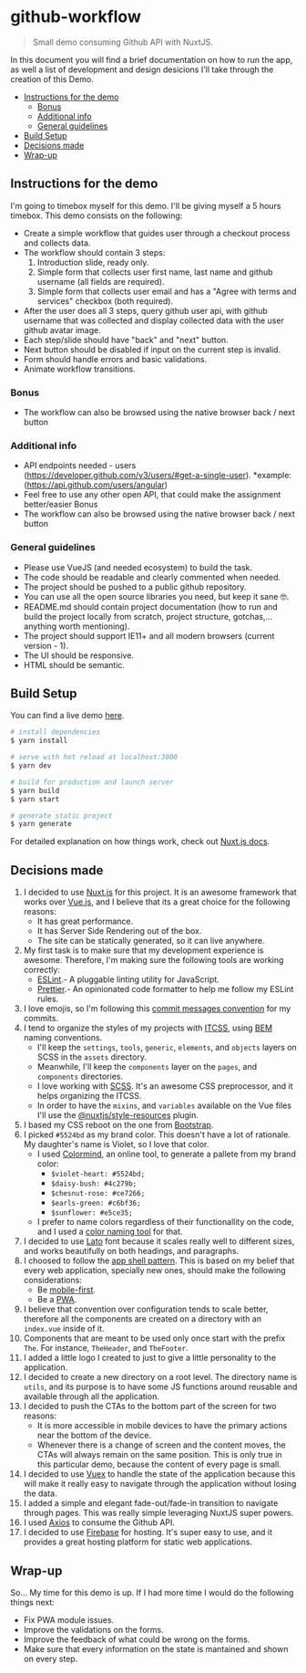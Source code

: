 # github-workflow <!-- omit in toc -->

> Small demo consuming Github API with NuxtJS.

In this document you will find a brief documentation on how to run the app, as well a list of development and design desicions I'll take through the creation of this Demo.

- [Instructions for the demo](#instructions-for-the-demo)
  - [Bonus](#bonus)
  - [Additional info](#additional-info)
  - [General guidelines](#general-guidelines)
- [Build Setup](#build-setup)
- [Decisions made](#decisions-made)
- [Wrap-up](#wrap-up)

## Instructions for  the demo

I'm going to timebox myself for this demo. I'll be giving myself a 5 hours timebox. This demo consists on the following:

* Create a simple workflow that guides user through a checkout process and collects data.
* The workflow should contain 3 steps:
  1. Introduction slide, ready only.
  2. Simple form that collects user first name, last name and github username (all fields are required).
  3. Simple form that collects user email and has a "Agree with terms and services" checkbox (both required).
* After the user does all 3 steps, query github user api, with github username that was collected and display collected data with the user github avatar image.
* Each step/slide should have "back" and "next" button.
* Next button should be disabled if input on the current step is invalid.
* Form should handle errors and basic validations.
* Animate workflow transitions.

### Bonus

* The workflow can also be browsed using the native browser back / next button

### Additional info

* API endpoints needed - users (https://developer.github.com/v3/users/#get-a-single-user).
  *example: (https://api.github.com/users/angular)
* Feel free to use any other open API, that could make the assignment better/easier
Bonus
* The workflow can also be browsed using the native browser back / next button

### General guidelines

* Please use VueJS (and needed ecosystem) to build the task.
* The code should be readable and clearly commented when needed.
* The project should be pushed to a public github repository.
* You can use all the open source libraries you need, but keep it sane 🤓.
* README.md should contain project documentation (how to run and build the project locally from scratch, project structure, gotchas,... anything worth mentioning).
* The project should support IE11+ and all modern browsers (current version - 1).
* The UI should be responsive.
* HTML should be semantic.

## Build Setup

You can find a live demo [here](https://github-workflow.firebaseapp.com).

``` bash
# install dependencies
$ yarn install

# serve with hot reload at localhost:3000
$ yarn dev

# build for production and launch server
$ yarn build
$ yarn start

# generate static project
$ yarn generate
```

For detailed explanation on how things work, check out [Nuxt.js docs](https://nuxtjs.org).

## Decisions made

1. I decided to use [Nuxt.js](https://nuxtjs.org) for this project. It is an awesome framework that works over [Vue.js](https://vuejs.org/), and I believe that its a great choice for the following reasons:
    * It has great performance.
    * It has Server Side Rendering out of the box.
    * The site can be statically generated, so it can live anywhere.
2. My first task is to make sure that my development experience is awesome. Therefore, I'm making sure the following tools are working correctly:
    * [ESLint](https://eslint.org/).- A pluggable linting utility for JavaScript.
    * [Prettier](https://prettier.io/).- An opinionated code formatter to help me follow my ESLint rules.
3. I love emojis, so I'm following this [commit messages convention](https://github.com/dannyfritz/commit-message-emoji) for my commits.
4. I tend to organize the styles of my projects with [ITCSS](https://www.xfive.co/blog/itcss-scalable-maintainable-css-architecture/), using [BEM](http://getbem.com/) naming conventions.
    * I'll keep the `settings`, `tools`, `generic`, `elements`, and `objects` layers on SCSS in the `assets` directory.
    * Meanwhile, I'll keep the `components` layer on the `pages`, and `components` directories.
    * I love working with [SCSS](https://sass-lang.com/documentation/syntax). It's an awesome CSS preprocessor, and it helps organizing the ITCSS.
    * In order to have the `mixins`, and `variables` available on the Vue files I'll use the [@nuxtjs/style-resources](https://github.com/nuxt-community/style-resources-module) plugin.
5. I based my CSS reboot on the one from [Bootstrap](https://getbootstrap.com/).
6. I picked `#5524bd` as my brand color. This doesn't have a lot of rationale. My daughter's name is Violet, so I love that color.
    * I used [Colormind](http://colormind.io/), an online tool, to generate a pallete from my brand color:
        * `$violet-heart: #5524bd;`
        * `$daisy-bush: #4c279b;`
        * `$chesnut-rose: #ce7266;`
        * `$earls-green: #c6bf36;`
        * `$sunflower: #e5ce35;`
    * I prefer to name colors regardless of their functionallity on the code, and I used a [color naming tool](http://chir.ag/projects/name-that-color/) for that.
7. I decided to use [Lato](https://fonts.google.com/specimen/Lato) font because it scales really well to different sizes, and works beautifully on both headings, and paragraphs.
8. I choosed to follow the [app shell pattern](https://developers.google.com/web/fundamentals/architecture/app-shell). This is based on my belief that every web application, specially new ones, should make the following considerations:
    * Be [mobile-first](https://developers.google.com/search/mobile-sites/mobile-first-indexing).
    * Be a [PWA](https://developers.google.com/web/fundamentals/codelabs/your-first-pwapp).
9. I believe that convention over configuration tends to scale better, therefore all the components are created on a directory with an `index.vue` inside of it.
10. Components that are meant to be used only once start with the prefix `The`. For instance, `TheHeader`, and `TheFooter`.
11. I added a little logo I created to just to give a little personality to the application.
12. I decided to create a new directory on a root level. The directory name is `utils`, and its purpose is to have some JS functions around reusable and available through all the application.
13. I decided to push the CTAs to the bottom part of the screen for two reasons:
    * It is more accessible in mobile devices to have the primary actions near the bottom of the device.
    * Whenever there is a change of screen and the content moves, the CTAs will always remain on the same position. This is only true in this particular demo, because the content of every page is small.
14. I decided to use [Vuex](https://vuex.vuejs.org/) to handle the state of the application because this will make it really easy to navigate through the application without losing the data.
15. I added a simple and elegant fade-out/fade-in transition to navigate through pages. This was really simple leveraging NuxtJS super powers.
16. I used [Axios](https://github.com/axios/axios) to consume the Github API.
17. I decided to use [Firebase](https://firebase.google.com/) for hosting. It's super easy to use, and it provides a great hosting platform for static web applications.

## Wrap-up

So... My time for this demo is up. If I had more time I would do the following things next:

* Fix PWA module issues.
* Improve the validations on the forms.
* Improve the feedback of what could be wrong on the forms.
* Make sure that every information on the state is mantained and shown on every step.
